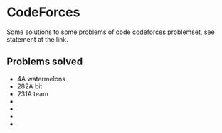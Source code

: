 # CodeForces

Some solutions to some problems of code [codeforces](problemset?order=BY_RATING_DESC) problemset, see statement at the link.

## Problems solved
* 4A watermelons
* 282A bit
* 231A team
*
*
*
*
